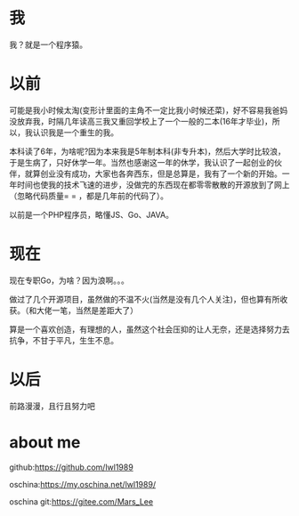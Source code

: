 # 我
我？就是一个程序猿。

# 以前
可能是我小时候太淘(变形计里面的主角不一定比我小时候还菜)，好不容易我爸妈没放弃我，时隔几年读高三我又重回学校上了一个一般的二本(16年才毕业)，所以，我认识我是一个重生的我。

本科读了6年，为啥呢?因为本来我是5年制本科(非专升本)，然后大学时比较浪，于是生病了，只好休学一年。当然也感谢这一年的休学，我认识了一起创业的伙伴，就算创业没有成功，大家也各奔西东，但是总算是，我有了一个新的开始。一年时间也使我的技术飞速的进步，没做完的东西现在都零零散散的开源放到了网上（忽略代码质量= = ，都是几年前的代码了）。

以前是一个PHP程序员，略懂JS、Go、JAVA。

# 现在

现在专职Go，为啥？因为浪啊。。。

做过了几个开源项目，虽然做的不温不火(当然是没有几个人关注)，但也算有所收获。（和大佬一笔，当然是差距大了）

算是一个喜欢创造，有理想的人，虽然这个社会压抑的让人无奈，还是选择努力去抗争，不甘于平凡，生生不息。

# 以后

前路漫漫，且行且努力吧

# about me

github:[https:\/\/github.com\/lwl1989](https:\/\/github.com\/lwl1989)

oschina:[https:\/\/my.oschina.net\/lwl1989\/](https:\/\/my.oschina.net\/lwl1989\/)

oschina git:[https:\/\/gitee.com\/Mars_Lee](https:\/\/gitee.com\/Mars_Lee)

		
